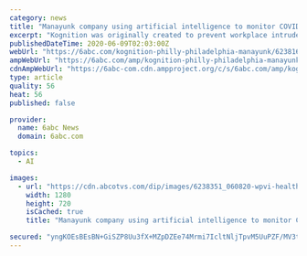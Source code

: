 ```yaml
---
category: news
title: "Manayunk company using artificial intelligence to monitor COVID-19 spread"
excerpt: "Kognition was originally created to prevent workplace intruders and threats, but with thermal cameras and artificial intelligence, it's now screening for COVID-19 symptoms."
publishedDateTime: 2020-06-09T02:03:00Z
webUrl: "https://6abc.com/kognition-philly-philadelphia-manayunk/6238164/"
ampWebUrl: "https://6abc.com/amp/kognition-philly-philadelphia-manayunk/6238164/"
cdnAmpWebUrl: "https://6abc-com.cdn.ampproject.org/c/s/6abc.com/amp/kognition-philly-philadelphia-manayunk/6238164/"
type: article
quality: 56
heat: 56
published: false

provider:
  name: 6abc News
  domain: 6abc.com

topics:
  - AI

images:
  - url: "https://cdn.abcotvs.com/dip/images/6238351_060820-wpvi-healthcheck-AI-covid19-5pm-CC-vid.jpg"
    width: 1280
    height: 720
    isCached: true
    title: "Manayunk company using artificial intelligence to monitor COVID-19 spread"

secured: "yngKOEsBEsBN+GiSZP8Uu3fX+MZpDZEe74Mrmi7IcltNljTpvM5UuPZF/MV3t97limnTUZFXELOVBH7kI5sTEdN0rZeq0jJhONulqdnZU34w2mjYfwzB7MOnnEPUEDxmFT/18p9006qPcFk2kzCo7IE6EUUlklYWgxGkNXw1CKM6cVs4Uhr7OTzaLPjPeZkY+MYzPQqJhCXQUnNidqV/yeM33KpJZJr4d0Gba9c1gJ/24U/hnqu6+e97h8vDrzUXc83M3wV72HjmBK2VOi5NYLllfrho2yun5uOlzF6Xr1cbltPca+OwY7lNyqht30Qa;ZUJj+ObAuEiNDDAAzqjx5g=="
---
```


